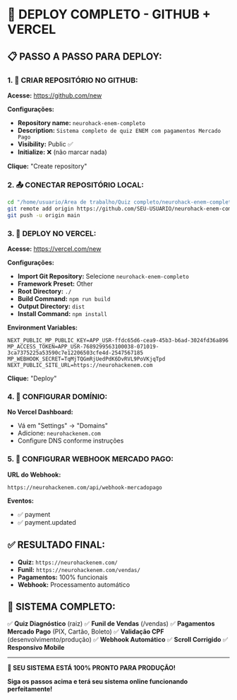 # 🚀 DEPLOY COMPLETO - GITHUB + VERCEL

## 📋 **PASSO A PASSO PARA DEPLOY:**

### 1. 🔗 **CRIAR REPOSITÓRIO NO GITHUB:**

**Acesse:** https://github.com/new

**Configurações:**
- **Repository name:** `neurohack-enem-completo`
- **Description:** `Sistema completo de quiz ENEM com pagamentos Mercado Pago`
- **Visibility:** Public ✅
- **Initialize:** ❌ (não marcar nada)

**Clique:** "Create repository"

### 2. 📤 **CONECTAR REPOSITÓRIO LOCAL:**

```bash
cd "/home/usuario/Área de trabalho/Quiz completo/neurohack-enem-completo"
git remote add origin https://github.com/SEU-USUARIO/neurohack-enem-completo.git
git push -u origin main
```

### 3. 🚀 **DEPLOY NO VERCEL:**

**Acesse:** https://vercel.com/new

**Configurações:**
- **Import Git Repository:** Selecione `neurohack-enem-completo`
- **Framework Preset:** Other
- **Root Directory:** `./`
- **Build Command:** `npm run build`
- **Output Directory:** `dist`
- **Install Command:** `npm install`

**Environment Variables:**
```
NEXT_PUBLIC_MP_PUBLIC_KEY=APP_USR-ffdc65d6-cea9-45b3-b6ad-3024fd36a896
MP_ACCESS_TOKEN=APP_USR-7689299563100038-071019-3ca7375225a53590c7e12206503cfe4d-2547567185
MP_WEBHOOK_SECRET=TqMjTQGmRjUedPdK6DvRVL9PoVKjqTpd
NEXT_PUBLIC_SITE_URL=https://neurohackenem.com
```

**Clique:** "Deploy"

### 4. 🔗 **CONFIGURAR DOMÍNIO:**

**No Vercel Dashboard:**
- Vá em "Settings" → "Domains"
- Adicione: `neurohackenem.com`
- Configure DNS conforme instruções

### 5. 🔧 **CONFIGURAR WEBHOOK MERCADO PAGO:**

**URL do Webhook:**
```
https://neurohackenem.com/api/webhook-mercadopago
```

**Eventos:**
- ✅ payment
- ✅ payment.updated

## ✅ **RESULTADO FINAL:**

- **Quiz:** `https://neurohackenem.com/`
- **Funil:** `https://neurohackenem.com/vendas/`
- **Pagamentos:** 100% funcionais
- **Webhook:** Processamento automático

## 🎯 **SISTEMA COMPLETO:**

✅ **Quiz Diagnóstico** (raiz)
✅ **Funil de Vendas** (/vendas)
✅ **Pagamentos Mercado Pago** (PIX, Cartão, Boleto)
✅ **Validação CPF** (desenvolvimento/produção)
✅ **Webhook Automático**
✅ **Scroll Corrigido**
✅ **Responsivo Mobile**

---

**🎉 SEU SISTEMA ESTÁ 100% PRONTO PARA PRODUÇÃO!**

**Siga os passos acima e terá seu sistema online funcionando perfeitamente!**
